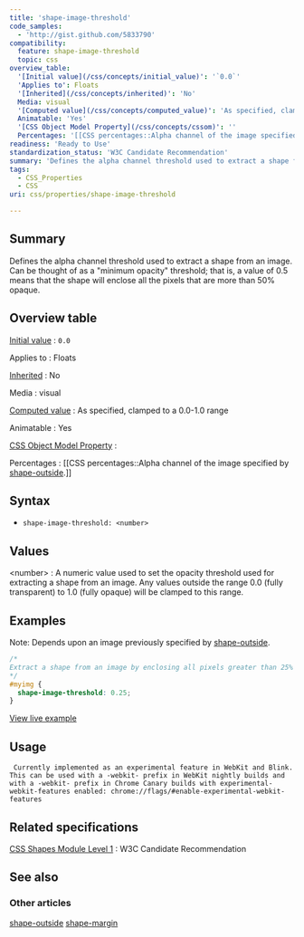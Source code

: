 ```yaml
---
title: 'shape-image-threshold'
code_samples:
  - 'http://gist.github.com/5833790'
compatibility:
  feature: shape-image-threshold
  topic: css
overview_table:
  '[Initial value](/css/concepts/initial_value)': '`0.0`'
  'Applies to': Floats
  '[Inherited](/css/concepts/inherited)': 'No'
  Media: visual
  '[Computed value](/css/concepts/computed_value)': 'As specified, clamped to a 0.0-1.0 range'
  Animatable: 'Yes'
  '[CSS Object Model Property](/css/concepts/cssom)': ''
  Percentages: '[[CSS percentages::Alpha channel of the image specified by [shape-outside](/css/properties/shape-outside).]]'
readiness: 'Ready to Use'
standardization_status: 'W3C Candidate Recommendation'
summary: 'Defines the alpha channel threshold used to extract a shape from an image. Can be thought of as a &quot;minimum opacity&quot; threshold; that is, a value of 0.5 means that the shape will enclose all the pixels that are more than 50% opaque.'
tags:
  - CSS_Properties
  - CSS
uri: css/properties/shape-image-threshold

---
```

## Summary

Defines the alpha channel threshold used to extract a shape from an image. Can be thought of as a &quot;minimum opacity&quot; threshold; that is, a value of 0.5 means that the shape will enclose all the pixels that are more than 50% opaque.

## Overview table

[Initial value](/css/concepts/initial_value)
:   `0.0`

Applies to
:   Floats

[Inherited](/css/concepts/inherited)
:   No

Media
:   visual

[Computed value](/css/concepts/computed_value)
:   As specified, clamped to a 0.0-1.0 range

Animatable
:   Yes

[CSS Object Model Property](/css/concepts/cssom)
:

Percentages
:   [[CSS percentages::Alpha channel of the image specified by [shape-outside](/css/properties/shape-outside).]]

## Syntax

-   `shape-image-threshold: <number>`

## Values

\<number\>
:   A numeric value used to set the opacity threshold used for extracting a shape from an image. Any values outside the range 0.0 (fully transparent) to 1.0 (fully opaque) will be clamped to this range.

## Examples

Note: Depends upon an image previously specified by [shape-outside](/css/properties/shape-outside).

``` css
/*
Extract a shape from an image by enclosing all pixels greater than 25% opacity
*/
#myimg {
  shape-image-threshold: 0.25;
}
```

[View live example](http://gist.github.com/5833790)

## Usage

     Currently implemented as an experimental feature in WebKit and Blink. This can be used with a -webkit- prefix in WebKit nightly builds and with a -webkit- prefix in Chrome Canary builds with experimental-webkit-features enabled: chrome://flags/#enable-experimental-webkit-features

## Related specifications

[CSS Shapes Module Level 1](http://www.w3.org/TR/css-shapes/)
:   W3C Candidate Recommendation

## See also

### Other articles

[shape-outside](/css/properties/shape-outside) [shape-margin](/css/properties/shape-margin)

